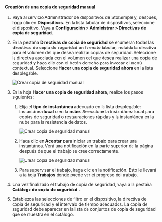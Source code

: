 
<!--author=alkohli last changed: 01/20/2017-->

#### <a name="to-create-a-manual-backup"></a>Creación de una copia de seguridad manual

1. Vaya al servicio Administrador de dispositivos de StorSimple y, después, haga clic en **Dispositivos**. En la lista tabular de dispositivos, seleccione el dispositivo. Vaya a **Configuración > Administrar > Directivas de copia de seguridad**.

2. En la pestaña **Directivas de copia de seguridad** se enumeran todas las directivas de copia de seguridad en formato tabular, incluida la directiva para el volumen del que desea realizar copias de seguridad. Seleccione la directiva asociada con el volumen del que desea realizar una copia de seguridad y haga clic con el botón derecho para invocar el menú contextual. Seleccione **Hacer una copia de seguridad ahora** en la lista desplegable.

    ![Crear copia de seguridad manual](./media/storsimple-8000-create-manual-backup/createmanualbu1.png)

3. En la hoja **Hacer una copia de seguridad ahora**, realice los pasos siguientes:

    1. Elija el **tipo de instantánea** adecuado en la lista desplegable: instantánea **local** o en la **nube**. Seleccione la instantánea local para copias de seguridad o restauraciones rápidas y la instantánea en la nube para la resistencia de datos.

        ![Crear copia de seguridad manual](./media/storsimple-8000-create-manual-backup/createmanualbu2.png)

    2. Haga clic en **Aceptar** para iniciar un trabajo para crear una instantánea. Verá una notificación en la parte superior de la página después de que el trabajo se cree correctamente.

        ![Crear copia de seguridad manual](./media/storsimple-8000-create-manual-backup/createmanualbu4.png)

    3. Para supervisar el trabajo, haga clic en la notificación. Esto le llevará a la hoja **Trabajos** donde puede ver el progreso del trabajo.


5. Una vez finalizado el trabajo de copia de seguridad, vaya a la pestaña **Catálogo de copia de seguridad** .

6. Establezca las selecciones de filtro en el dispositivo, la directiva de copia de seguridad y el intervalo de tiempo adecuados. La copia de seguridad debe aparecer en la lista de conjuntos de copia de seguridad que se muestra en el catálogo.

